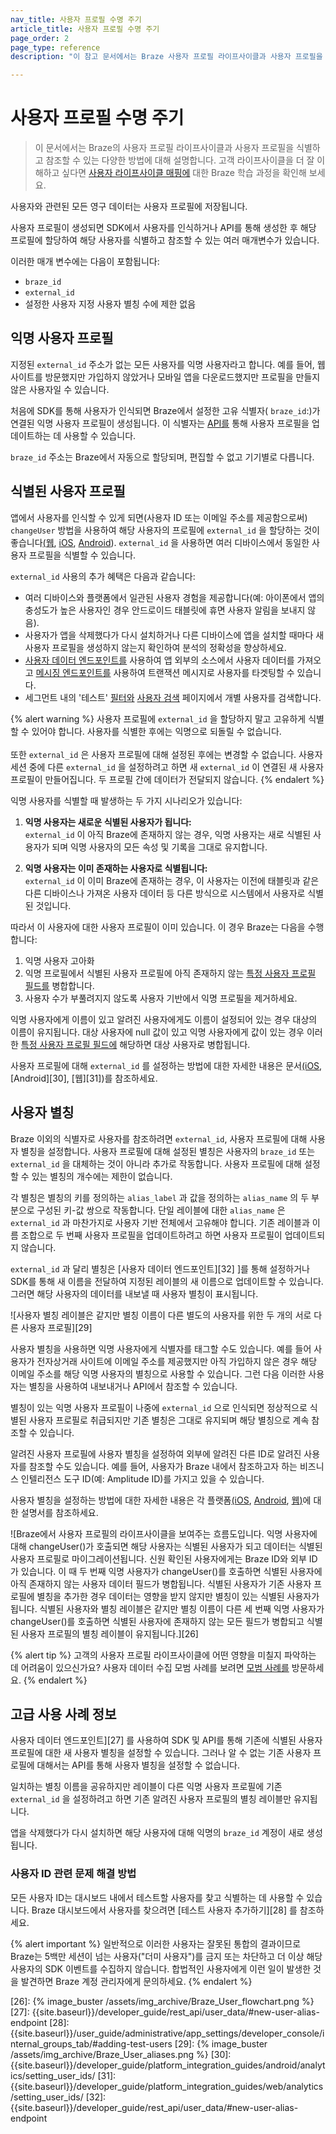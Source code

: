 ```yaml
---
nav_title: 사용자 프로필 수명 주기
article_title: 사용자 프로필 수명 주기
page_order: 2
page_type: reference
description: "이 참고 문서에서는 Braze 사용자 프로필 라이프사이클과 사용자 프로필을 식별하고 참조할 수 있는 다양한 방법에 대해 설명합니다."

---
```


# 사용자 프로필 수명 주기

> 이 문서에서는 Braze의 사용자 프로필 라이프사이클과 사용자 프로필을 식별하고 참조할 수 있는 다양한 방법에 대해 설명합니다. 고객 라이프사이클을 더 잘 이해하고 싶다면 [사용자 라이프사이클 매핑에](https://learning.braze.com/mapping-customer-lifecycles) 대한 Braze 학습 과정을 확인해 보세요.

사용자와 관련된 모든 영구 데이터는 사용자 프로필에 저장됩니다.

사용자 프로필이 생성되면 SDK에서 사용자를 인식하거나 API를 통해 생성한 후 해당 프로필에 할당하여 해당 사용자를 식별하고 참조할 수 있는 여러 매개변수가 있습니다. 

이러한 매개 변수에는 다음이 포함됩니다:

* `braze_id`
* `external_id`
* 설정한 사용자 지정 사용자 별칭 수에 제한 없음

## 익명 사용자 프로필

지정된 `external_id` 주소가 없는 모든 사용자를 익명 사용자라고 합니다. 예를 들어, 웹사이트를 방문했지만 가입하지 않았거나 모바일 앱을 다운로드했지만 프로필을 만들지 않은 사용자일 수 있습니다.

처음에 SDK를 통해 사용자가 인식되면 Braze에서 설정한 고유 식별자( `braze_id`:)가 연결된 익명 사용자 프로필이 생성됩니다. 이 식별자는 [API를]({{site.baseurl}}/api/endpoints/user_data/) 통해 사용자 프로필을 업데이트하는 데 사용할 수 있습니다.

`braze_id` 주소는 Braze에서 자동으로 할당되며, 편집할 수 없고 기기별로 다릅니다.

## 식별된 사용자 프로필

앱에서 사용자를 인식할 수 있게 되면(사용자 ID 또는 이메일 주소를 제공함으로써) `changeUser` 방법을 사용하여 해당 사용자의 프로필에 `external_id` 을 할당하는 것이 좋습니다[(웹](https://js.appboycdn.com/web-sdk/latest/doc/modules/braze.html#changeuser), [iOS](https://appboy.github.io/appboy-ios-sdk/docs/interface_appboy.html#ac8b369b40e15860b0ec18c0f4b46ac69), [Android](https://braze-inc.github.io/braze-android-sdk/javadocs/com/appboy/Appboy.html#changeUser-java.lang.String-)). `external_id` 을 사용하면 여러 디바이스에서 동일한 사용자 프로필을 식별할 수 있습니다. 

`external_id` 사용의 추가 혜택은 다음과 같습니다: 

- 여러 디바이스와 플랫폼에서 일관된 사용자 경험을 제공합니다(예: 아이폰에서 앱의 충성도가 높은 사용자인 경우 안드로이드 태블릿에 휴면 사용자 알림을 보내지 않음).
- 사용자가 앱을 삭제했다가 다시 설치하거나 다른 디바이스에 앱을 설치할 때마다 새 사용자 프로필을 생성하지 않는지 확인하여 분석의 정확성을 향상하세요.
- [사용자 데이터 엔드포인트를]({{site.baseurl}}/api/endpoints/user_data/) 사용하여 앱 외부의 소스에서 사용자 데이터를 가져오고 [메시징 엔드포인트를]({{site.baseurl}}/api/endpoints/messaging/) 사용하여 트랜잭션 메시지로 사용자를 타겟팅할 수 있습니다.
- 세그먼트 내의 '테스트' [필터와]({{site.baseurl}}/user_guide/engagement_tools/segments/segmentation_filters/) [사용자 검색]({{site.baseurl}}/user_guide/engagement_tools/segments/using_user_search/) 페이지에서 개별 사용자를 검색합니다.

{% alert warning %}
사용자 프로필에 `external_id` 을 할당하지 말고 고유하게 식별할 수 있어야 합니다. 사용자를 식별한 후에는 익명으로 되돌릴 수 없습니다.
<br><br>
또한 `external_id` 은 사용자 프로필에 대해 설정된 후에는 변경할 수 없습니다. 사용자 세션 중에 다른 `external_id` 을 설정하려고 하면 새 `external_id` 이 연결된 새 사용자 프로필이 만들어집니다. 두 프로필 간에 데이터가 전달되지 않습니다.
{% endalert %} 

익명 사용자를 식별할 때 발생하는 두 가지 시나리오가 있습니다:

1) **익명 사용자는 새로운 식별된 사용자가 됩니다:** <br>`external_id` 이 아직 Braze에 존재하지 않는 경우, 익명 사용자는 새로 식별된 사용자가 되며 익명 사용자의 모든 속성 및 기록을 그대로 유지합니다. 

2) **익명 사용자는 이미 존재하는 사용자로 식별됩니다:** <br>`external_id` 이 이미 Braze에 존재하는 경우, 이 사용자는 이전에 태블릿과 같은 다른 디바이스나 가져온 사용자 데이터 등 다른 방식으로 시스템에서 사용자로 식별된 것입니다. 

따라서 이 사용자에 대한 사용자 프로필이 이미 있습니다. 이 경우 Braze는 다음을 수행합니다:
1. 익명 사용자 고아화
2. 익명 프로필에서 식별된 사용자 프로필에 아직 존재하지 않는 [특정 사용자 프로필 필드를]({{site.baseurl}}/api/endpoints/user_data/post_users_merge/#merge_updates-behavior) 병합합니다.
3. 사용자 수가 부풀려지지 않도록 사용자 기반에서 익명 프로필을 제거하세요.

익명 사용자에게 이름이 있고 알려진 사용자에게도 이름이 설정되어 있는 경우 대상의 이름이 유지됩니다. 대상 사용자에 null 값이 있고 익명 사용자에게 값이 있는 경우 이러한 [특정 사용자 프로필 필드에]({{site.baseurl}}/api/endpoints/user_data/post_users_merge/#merge_updates-behavior) 해당하면 대상 사용자로 병합됩니다.

사용자 프로필에 대해 `external_id` 를 설정하는 방법에 대한 자세한 내용은 문서[(iOS][24], [Android][30], [웹][31])를 참조하세요.

## 사용자 별칭

Braze 이외의 식별자로 사용자를 참조하려면 `external_id`, 사용자 프로필에 대해 사용자 별칭을 설정합니다. 사용자 프로필에 대해 설정된 별칭은 사용자의 `braze_id` 또는 `external_id` 을 대체하는 것이 아니라 추가로 작동합니다. 사용자 프로필에 대해 설정할 수 있는 별칭의 개수에는 제한이 없습니다.

각 별칭은 별칭의 키를 정의하는 `alias_label` 과 값을 정의하는 `alias_name` 의 두 부분으로 구성된 키-값 쌍으로 작동합니다. 단일 레이블에 대한 `alias_name` 은 `external_id` 과 마찬가지로 사용자 기반 전체에서 고유해야 합니다. 기존 레이블과 이름 조합으로 두 번째 사용자 프로필을 업데이트하려고 하면 사용자 프로필이 업데이트되지 않습니다.

`external_id` 과 달리 별칭은 [사용자 데이터 엔드포인트][32] ]를 통해 설정하거나 SDK를 통해 새 이름을 전달하여 지정된 레이블의 새 이름으로 업데이트할 수 있습니다. 그러면 해당 사용자의 데이터를 내보낼 때 사용자 별칭이 표시됩니다.

![사용자 별칭 레이블은 같지만 별칭 이름이 다른 별도의 사용자를 위한 두 개의 서로 다른 사용자 프로필][29]

사용자 별칭을 사용하면 익명 사용자에게 식별자를 태그할 수도 있습니다. 예를 들어 사용자가 전자상거래 사이트에 이메일 주소를 제공했지만 아직 가입하지 않은 경우 해당 이메일 주소를 해당 익명 사용자의 별칭으로 사용할 수 있습니다. 그런 다음 이러한 사용자는 별칭을 사용하여 내보내거나 API에서 참조할 수 있습니다.

별칭이 있는 익명 사용자 프로필이 나중에 `external_id` 으로 인식되면 정상적으로 식별된 사용자 프로필로 취급되지만 기존 별칭은 그대로 유지되며 해당 별칭으로 계속 참조할 수 있습니다.

알려진 사용자 프로필에 사용자 별칭을 설정하여 외부에 알려진 다른 ID로 알려진 사용자를 참조할 수도 있습니다. 예를 들어, 사용자가 Braze 내에서 참조하고자 하는 비즈니스 인텔리전스 도구 ID(예: Amplitude ID)를 가지고 있을 수 있습니다.

사용자 별칭을 설정하는 방법에 대한 자세한 내용은 각 플랫폼[(iOS][1], [Android][2], [웹][3][)][1]에 대한 설명서를 참조하세요.

![Braze에서 사용자 프로필의 라이프사이클을 보여주는 흐름도입니다. 익명 사용자에 대해 changeUser()가 호출되면 해당 사용자는 식별된 사용자가 되고 데이터는 식별된 사용자 프로필로 마이그레이션됩니다. 신원 확인된 사용자에게는 Braze ID와 외부 ID가 있습니다. 이 때 두 번째 익명 사용자가 changeUser()를 호출하면 식별된 사용자에 아직 존재하지 않는 사용자 데이터 필드가 병합됩니다. 식별된 사용자가 기존 사용자 프로필에 별칭을 추가한 경우 데이터는 영향을 받지 않지만 별칭이 있는 식별된 사용자가 됩니다. 식별된 사용자와 별칭 레이블은 같지만 별칭 이름이 다른 세 번째 익명 사용자가 changeUser()를 호출하면 식별된 사용자에 존재하지 않는 모든 필드가 병합되고 식별된 사용자 프로필의 별칭 레이블이 유지됩니다.][26]

{% alert tip %}
고객의 사용자 프로필 라이프사이클에 어떤 영향을 미칠지 파악하는 데 어려움이 있으신가요? 사용자 데이터 수집 모범 사례를 보려면 [모범 사례를]({{site.baseurl}}/user_guide/data_and_analytics/user_data_collection/best_practices/) 방문하세요.
{% endalert %}

## 고급 사용 사례 정보

사용자 데이터 엔드포인트][27] 를 사용하여 SDK 및 API를 통해 기존에 식별된 사용자 프로필에 대한 새 사용자 별칭을 설정할 수 있습니다. 그러나 알 수 없는 기존 사용자 프로필에 대해서는 API를 통해 사용자 별칭을 설정할 수 없습니다.

일치하는 별칭 이름을 공유하지만 레이블이 다른 익명 사용자 프로필에 기존 `external_id` 을 설정하려고 하면 기존 알려진 사용자 프로필의 별칭 레이블만 유지됩니다.

앱을 삭제했다가 다시 설치하면 해당 사용자에 대해 익명의 `braze_id` 계정이 새로 생성됩니다.

### 사용자 ID 관련 문제 해결 방법

모든 사용자 ID는 대시보드 내에서 테스트할 사용자를 찾고 식별하는 데 사용할 수 있습니다. Braze 대시보드에서 사용자를 찾으려면 \[테스트 사용자 추가하기][28] 를 참조하세요.

{% alert important %}
일반적으로 이러한 사용자는 잘못된 통합의 결과이므로 Braze는 5백만 세션이 넘는 사용자("더미 사용자")를 금지 또는 차단하고 더 이상 해당 사용자의 SDK 이벤트를 수집하지 않습니다. 합법적인 사용자에게 이런 일이 발생한 것을 발견하면 Braze 계정 관리자에게 문의하세요.
{% endalert %}

[1]: {{site.baseurl}}/developer_guide/platform_integration_guides/swift/analytics/setting_user_ids/#aliasing-users
[2]: {{site.baseurl}}/developer_guide/platform_integration_guides/android/analytics/setting_user_ids/#aliasing-users
[3]: {{site.baseurl}}/developer_guide/platform_integration_guides/web/analytics/setting_user_ids/#aliasing-users

[23]: {{site.baseurl}}/developer_guide/platform_integration_guides/swift/analytics/setting_user_ids/#assigning-a-user-id
[24]: {{site.baseurl}}/developer_guide/platform_integration_guides/swift/analytics/setting_user_ids/
[25]: {{site.baseurl}}/developer_guide/home/
[26]: {% image_buster /assets/img_archive/Braze_User_flowchart.png %}
[27]: {{site.baseurl}}/developer_guide/rest_api/user_data/#new-user-alias-endpoint
[28]: {{site.baseurl}}/user_guide/administrative/app_settings/developer_console/internal_groups_tab/#adding-test-users
[29]: {% image_buster /assets/img_archive/Braze_User_aliases.png %}
[30]: {{site.baseurl}}/developer_guide/platform_integration_guides/android/analytics/setting_user_ids/
[31]: {{site.baseurl}}/developer_guide/platform_integration_guides/web/analytics/setting_user_ids/
[32]: {{site.baseurl}}/developer_guide/rest_api/user_data/#new-user-alias-endpoint
